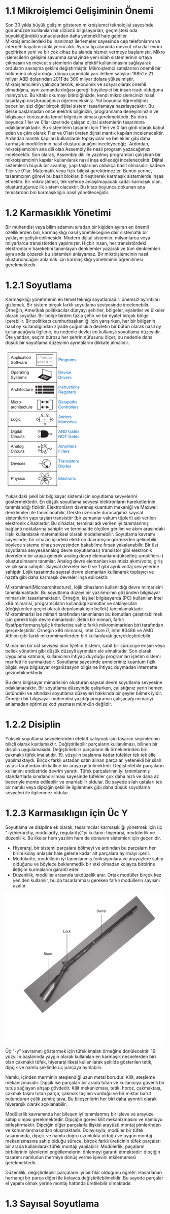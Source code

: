 
# 1.1 Mikroişlemci Gelişiminin Önemi
Son 30 yılda büyük gelişim gösteren mikroişlemci teknolojisi sayesinde günümüzde kulllanılan bir dizüstü bilgisayarları, geçmişteki oda büyüklüğündeki sunuculardan daha yetenekli hale geldiler. Mikroişlemcilerdeki bu inanılmaz ilerlemeler sayesinde cep telefonlarını ve interneti hayatımızdaki yerini aldı. Ayrıca tıp alanında mevcut cihazlar evrim geçirirken yeni ve bir çok cihaz bu alanda hizmet vermeye başlamıştır. Mikro işlemcilerin gelişimi savunma sanayinde yeni silah sistemlerinin ortaya çıkmasını ve mevcut sistemlerin daha efektif kullanılmasını sağlayarak orduların savaşma şeklini değiştirmiştir. Mikroişlemci satışlarının önemli bir bölümünü oluşturduğu, dünya çapındaki yarı iletken satışları 1985'te 21 milyar ABD dolarından 2011'de 300 milyar dolara yükselmiştir. Mikroişlemcilerin yalnızca teknik, ekonomik ve sosyal olarak önemli olmadığına, aynı zamanda doğası gereği büyüleyici bir insan icadı olduğuna inanıyoruz. Bu kitabı okumayı bitirdiğinizde, kendi mikroişlemcinizi nasıl tasarlayıp oluşturacağınızı öğreneceksiniz. Yol boyunca öğrendiğiniz beceriler, sizi diğer birçok dijital sistemi tasarlamaya hazırlayacaktır.
Bu derse başlamadan önce elektrik bilginizin, programlama deneyiminizin ve bilgisayar konusunda temel bilginizin olması gerekmektedir. Bu ders boyunca 1'ler ve 0'lar üzerinde çalışan dijital sistemlerin tasarımına odaklanmaktadır. Bu sistemlerin tasarımı için 1'leri ve 0'ları girdi olarak kabul eden ve çıktı olarak 1'ler ve 0'ları üreten dijital mantık kapıları incelenecektir. Ardından mantık kapıları kullanılarak toplayıcılar ve bellekler gibi daha karmaşık modüllerinin nasıl oluşturulacağını inceleyeceğiz. Ardından, mikroişlemcinin ana dili olan Assembly ile nasıl program yazacağımızı incelecektir. Son olarak, Assembly dili ile yazılmış programları çalıştıran bir mikroişlemcinin kapılar kullanılarak nasıl inşa edileceği incelenecektir.
Dijital sistemlerin büyük bir avantajı, yapı taşlarının oldukça basit olmasıdır: sadece 1'ler ve 0'lar. Matematik veya fizik bilgisi gerektirmezler. Bunun yerine, tasarımcının görevi bu basit blokları birleştirerek karmaşık sistemlerde inşaa etmektir. Bir mikroişlemci, tek seferde anlaşılmayacak kadar karmaşık olan, oluşturduğunuz ilk sistem olacaktır. Bu kitap boyunca dokunan ana temalardan biri karmaşıklığın nasıl yönetileceğidir.

# 1.2 Karmasıklık Yönetimi
Bir mühendisi veya bilim adamını sıradan bir kişiden ayıran en önemli özelliklerden biri, karmaşıklığı  nasıl yönetileceğine dair sistematik bir yaklaşım geliştirebilmesidir. Modern dijital sistemler, milyonlarca veya milyarlarca transistörden yapılmıştır. Hiçbir insan, her transistördeki elektronların hareketini tanımlayan denklemler yazarak ve tüm denklemleri aynı anda çözerek bu sistemleri anlayamaz. Bir mikroişlemcinin nasıl oluşturulacağını anlamak için karmaşıklığı yönetiminin öğrenilmesi gerekmektedir.

# 1.2.1 Soyutlama
Karmaşıklığı yönetmenin en temel tekniği soyutlamadır: önemsiz ayrıntıları gizlemek. Bir sistem birçok farklı soyutlama seviyesinde incelenebilir. Örneğin, Amerikalı politikacılar dünyayı şehirler, bölgeler, eyaletler ve ülkeler olarak soyutlar. Bir bölge birden fazla şehir ve bir eyalet birçok bölge içerebilir. Bir politikacı cumhurbaşkanlığı için yarışırken, her bir bölgenin nasıl oy kullandığından ziyade çoğunlukla devletin bir bütün olarak nasıl oy kullanacağıyla ilgilenir, bu nedenle devlet en kullanışlı soyutlama düzeyidir. Öte yandan, seçim bürosu her şehrin nüfusunu ölçer, bu nedenle daha düşük bir soyutlama düzeyinin ayrıntılarını dikkate almalıdır.

![soyutlamaTablosu](https://raw.githubusercontent.com/suhap/sayisaltasarim/master/resource/1.png)

Yukarıdaki şekil bir bilgisayar sistemi için soyutlama sevyelerini göstermektedir. En düşük soyutlama sevyesi elektronların hareketlerinin tanımlandığı fiziktir. Elektronların davranışı kuantum mekaniği ve Maxwell denklemleri ile tanımlanabilir. Derste üzerinde duracağımız sayısal sistemlerin yapı taşları transistör (bir zamanlar vakum tüpleri) adı verilen elektronik cihazlardır. Bu cihazlar, terminal adı verilen iyi tanımlanmış bağlantı noktalarına sahiptir ve terminalde ölçülen gerilim ve akım arasındaki ilişki kullanılarak matematiksel olarak modellenebilir. Soyutlama kavramı sayesinde, bir cihazın içindeki elektron davranışını görmezden gelinebilir, böylece sisteme cihaz sevyesinden bakabilme fırsatı yakalanabilir. Bir üst soyutlama sevyesi(analog devre soyutlaması) transistör gibi elektronik devrelerin bir araya gelerek analog devre elemanlarını(ükselteç-amplifiers-) oluşturulmasını tanımlar. Analog devre elemanları  kesintisiz akım/voltaj giriş ve çıkışına sahiptir. Sayısal devreler ise 0 ve 1 gibi ayrık voltaj seviyelerine sahiptir. Lojik tasarımda sayısal devre elemanları kullanarak toplayıcı ve hazıfa gibi daha karmaşık devreler inşa edilcektir.

Mikromimari(Microarchitecture), lojik cihazların kullanıldığı devre mimarisini tanımlamaktadır. Bu soyutlama düzeyi bir yazılımcının gözünden bilgisayar mimarisini tasarlamaktadır. Örneğin, kişisel bilgisayarda (PC) kullanılan Intel x86 mimarisi, programcıların kullandığı komutlar ve saklayıcıları (değişkenleri geçici olarak depolamak için bellek) tanımlamaktadır. Mikromimarisi ise mimari tarafından tanımlanan bu komutları çalıştırabilmek için gerekli lojik devre mimarisidir. Belirli bir mimari, farklı fiyat/performans/güç  kriterlerine sahip farklı mikromimariden biri tarafından gerçekleştirilir. Örneğin x86 mimarisi, Intel Core i7, Intel 80486 ve AMD Athlon gibi farklı mikromimarilerden biri kullanılarak gerçekleştirilebilir.

Mimarinin bir üst seviyesi olan İşletim Sistemi, sabit bir sürücüye erişim veya bellek yönetimi gibi düşük düzeyli ayrıntıları ele almaktadır. Son olarak Uygulama katmanı, kullanıcının ihtiyaç duyduğu programları işletim sistemi marifeti ile sunmaktadır. Soyutlama sayesinde annelerimiz kuantum fizik bilgisi veya bilgisayar organizasyon bilgisine ihtiyaç duymadan internette gezinebilmektedir.

Bu ders bilgisayar mimarisinin oluşturan sayısal devre soyutlama sevyesine odaklanacaktır. Bir soyutlama düzeyinde çalışırken, çalıştığınız yerin hemen üstündeki ve altındaki soyutlama düzeyleri hakkında bir şeyler bilmek iyidir. Örneğin bir bilgisayar mühendisi yazdığı programın çalışacağı mimariyi anlamadan optimize kod yazması mümkün değildir. 

# 1.2.2 Disiplin

Yüksek soyutlama sevyelerinden efektif çalışmak için tasarım seçimlerinin biliçli olarak kısıtlamaktır. Değiştirilebilir parçaların kullanılması, bilinen bir disiplin uygulamasıdır. Değiştirilebilir parçaların ilk örneklerinden biri çakmaklı tüfek imalatıdır. 19. yüzyılın başlarına kadar tüfekler tek tek elle yapılmaktaydı. Birçok farklı ustadan satın alınan parçalar, yetenekli bir silah ustası tarafından dikkatlice bir araya getirilmektedi. Değiştirilebilir parçaların kullanımı endüstride devrim yarattı. Tüfek parçalarının iyi tanımlanmış standartlarla sınırlandırılması sayesinde tüfekler çok daha hızlı ve daha az beceriyle monte edilebilir ve onarılabilir oldular. Bu sayede silah ustaları tek bir namlu veya dipçiğin şekil ile ilgilenmek gibi daha düşük soyutlama sevyeleri ile ilgilenmez oldular. 

# 1.2.3 Karmasıklıgın için Üc Y

Soyutlama ve disipline ek olarak, tasarımcılar karmaşıklığı yönetmek için üç "-y(hierarchy, modularity, regularity)"yi kullanır: hiyerarşi, modülerlik ve düzenlilik. Bu ilkeler hem yazılım hem de donanım sistemleri için geçerlidir.

- Hiyerarşi, bir sistemi parçalara bölmeyi ve ardından bu parçalarn her birini kolay anlaşılır hale gelene kadar alt parçalara ayırmayı içerir.
- Modülarite, modüllerin iyi tanımlanmış fonksiyonlara ve arayüzlere sahip olduğunu ve böylece beklenmedik bir etki olmadan kolayca birbirine iletişim kurmalarını garanti eder.
- Düzenlilik, modüller arasında tekdüzelik arar. Ortak modüller birçok kez yeniden kullanılır, bu da tasarlanması gereken farklı modüllerin sayısını azaltır.

![cakmakliTufek](https://raw.githubusercontent.com/suhap/sayisaltasarim/master/resource/2.png)

Üç "-y" kavramını göstermek için tüfek imalatı örneğine dönülecektir. 19. yüzyılın başlarında yaygın olarak kullanılan en karmaşık nesnelerden biri olan çakmaklı tüfek, hiyerarşi ilkesi kullanılarak şekilde gösterilen tetik, dipçik ve namlu şeklinde üç parçaya ayrılabilir. 

Namlu, içinden merminin ateşlendiği uzun metal borudur. Kilit, ateşleme mekanizmasıdır. Dipçik ise parçaları bir arada tutan ve kullanıcıya güvenli bir tutuş sağlayan ahşap gövdedir. Kilit mekanizması, tetik, horoz, çakmaktaşı, çakmak taşını tutan parça, çakmak taşının vurduğu ve bir miktar barut bulunduran çelik zemin; tava. Bu bileşenlerin her biri daha ayrıntılı olarak hiyerarşik olarak açıklanabilir.

Modülerlik kavramında her bileşen iyi tanımlanmış bir işleve ve arayüze sahip olması gerekmektedir. Dipçiğin görevi kilit mekanizmasını ve namluyu birleştirmektir. Dipçiğin diğer parçalarla ilişkisi arayüzü montaj pimlerinden ve konumlanmasından oluşmaktadır. Dolayısıyla, modüler bir tüfek tasarımında, dipçik ve namlu doğru uzunlukta olduğu ve uygun montaj mekanizmasına sahip olduğu sürece, birçok farklı üreticinin tüfek parçaları bir arada kullanılarak tüfek montajı yapılabilir. Modülerlik, paçaların birbilerinin işlevlerini engellemelerini önlemeyi garanti etmektedir: dipçiğin tasarımı namlunun mermiye dönüş verme işlevini etkilememesi gerekmektedir. 

Düzenlilik, değiştirilebilir parçaların iyi bir fikir olduğunu öğretir. Hasarlanan herhangi bir parça diğeri ile kolayca değiştirilebilmelidir. Bu sayede parçalar el yapımı olmak yerine montaj hattında üretilebilir olmaktadır. 

# 1.3 Sayısal Soyutlama





